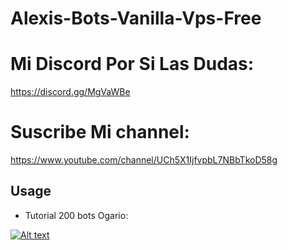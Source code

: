 # Alexis-Bots-Vanilla-Vps-Free

# Mi Discord Por Si Las Dudas: 
https://discord.gg/MgVaWBe

# Suscribe Mi channel: 
https://www.youtube.com/channel/UCh5X1IjfvpbL7NBbTkoD58g

## Usage

* Tutorial 200 bots Ogario:

[![Alt text](https://i.imgur.com/WRPJZJc.jpg/0.jpg)](https://www.youtube.com/watch?v=XXxTavxCX7c&feature=youtu.be)
